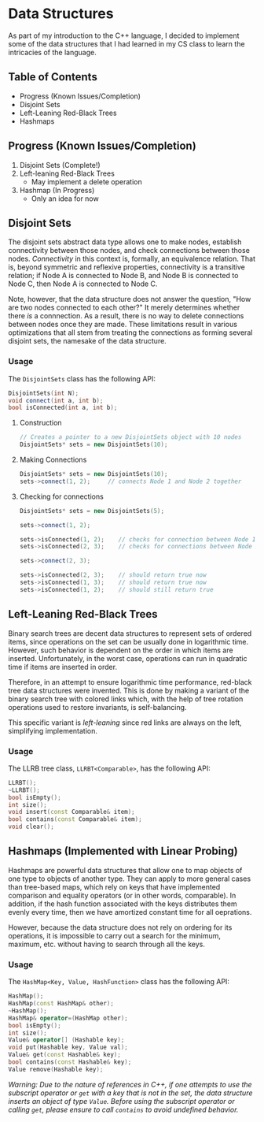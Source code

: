# Data Structures

As part of my introduction to the C++ language, I decided to implement some of the data structures that
I had learned in my CS class to learn the intricacies of the language.

## Table of Contents
* <a name="https://github.com/kchua/Data-Structures#progress-known-issuescompletion">Progress (Known Issues/Completion)</a>
* <a name="https://github.com/kchua/Data-Structures#disjoint-sets">Disjoint Sets</a>
* <a name="https://github.com/kchua/Data-Structures#left-leaning-red-black-trees">Left-Leaning Red-Black Trees</a>
* <a name="https://github.com/kchua/Data-Structures#hashmaps-implemented-with-linear-probing">Hashmaps</a>


## Progress (Known Issues/Completion)
1. Disjoint Sets (Complete!)
2. Left-leaning Red-Black Trees
    * May implement a delete operation
3. Hashmap (In Progress)
    * Only an idea for now

## Disjoint Sets

The disjoint sets abstract data type allows one to make nodes, establish connectivity between those nodes,
and check connections between those nodes. *Connectivity* in this context is, formally, an equivalence
relation. That is, beyond symmetric and reflexive properties, connectivity is a transitive relation; if
Node A is connected to Node B, and Node B is connected to Node C, then Node A is connected to Node C.

Note, however, that the data structure does not answer the question, "How are two nodes connected to each 
other?" It merely determines whether there *is* a connnection. As a result, there is no way to delete 
connections between nodes once they are made. These limitations result in various optimizations that all 
stem from treating the connections as forming several disjoint sets, the namesake of the data structure.

### Usage

The `DisjointSets` class has the following API:
```cpp
DisjointSets(int N);
void connect(int a, int b);
bool isConnected(int a, int b);
```

1. Construction
    ```cpp
    // Creates a pointer to a new DisjointSets object with 10 nodes
    DisjointSets* sets = new DisjointSets(10);                                            
    ```

2. Making Connections
    ```cpp
    DisjointSets* sets = new DisjointSets(10);
    sets->connect(1, 2);     // connects Node 1 and Node 2 together                                         
    ```

3. Checking for connections
    ```cpp
    DisjointSets* sets = new DisjointSets(5);

	sets->connect(1, 2);

    sets->isConnected(1, 2);    // checks for connection between Node 1 and 2 - should return true
	sets->isConnected(2, 3);    // checks for connections between Node 2 and 3 - should return false

	sets->connect(2, 3);

	sets->isConnected(2, 3);    // should return true now
	sets->isConnected(1, 3);    // should return true now
	sets->isConnected(1, 2);    // should still return true
    ```

## Left-Leaning Red-Black Trees

Binary search trees are decent data structures to represent sets of ordered items, since
operations on the set can be usually done in logarithmic time. However, such behavior
is dependent on the order in which items are inserted. Unfortunately, in the worst case,
operations can run in quadratic time if items are inserted in order.

Therefore, in an attempt to ensure logarithmic time performance, red-black tree data 
structures were invented. This is done by making a variant of the binary search tree
with colored links which, with the help of tree rotation operations used to restore
invariants, is self-balancing.

This specific variant is *left-leaning* since red links are always on the left, simplifying
implementation.

### Usage

The LLRB tree class, `LLRBT<Comparable>`, has the following API:
```cpp
LLRBT();
~LLRBT();
bool isEmpty();
int size();
void insert(const Comparable& item);
bool contains(const Comparable& item);
void clear();
```

## Hashmaps (Implemented with Linear Probing)

Hashmaps are powerful data structures that allow one to map objects of one type to objects of
another type. They can apply to more general cases than tree-based maps, which rely on keys that have 
implemented comparison and equality operators (or in other words, comparable). In addition, if the hash function
associated with the keys distributes them evenly every time, then we have amortized constant time
for all oeprations.

However, because the data structure does not rely on ordering for its operations, it is impossible
to carry out a search for the minimum, maximum, etc. without having to search through all the keys.

### Usage

The `HashMap<Key, Value, HashFunction>` class has the following API:
```cpp
HashMap();
HashMap(const HashMap& other);
~HashMap();
HashMap& operator=(HashMap other);
bool isEmpty();
int size();
Value& operator[] (Hashable key);
void put(Hashable key, Value val);
Value& get(const Hashable& key);
bool contains(const Hashable& key);
Value remove(Hashable key);
```

*Warning: Due to the nature of references in C++, if one attempts to use the subscript operator or `get`
with a key that is not in the set, the data structure inserts an object of type `Value`. Before
using the subscript operator or calling `get`, please ensure to call `contains` to avoid undefined behavior.*

